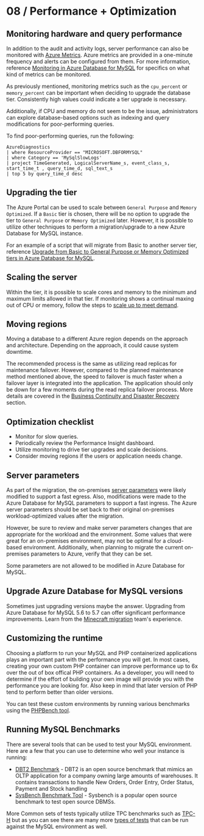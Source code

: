 # 08 / Performance + Optimization

## Monitoring hardware and query performance

In addition to the audit and activity logs, server performance can also be monitored with [Azure Metrics](https://docs.microsoft.com/azure/azure-monitor/platform/data-platform-metrics). Azure metrics are provided in a one-minute frequency and alerts can be configured from them. For more information, reference [Monitoring in Azure Database for MySQL](https://docs.microsoft.com/azure/mysql/concepts-monitoring) for specifics on what kind of metrics can be monitored.

As previously mentioned, monitoring metrics such as the `cpu_percent` or `memory_percent` can be important when deciding to upgrade the database tier. Consistently high values could indicate a tier upgrade is necessary.

Additionally, if CPU and memory do not seem to be the issue, administrators can explore database-based options such as indexing and query modifications for poor-performing queries.

To find poor-performing queries, run the following:

```kql
AzureDiagnostics
| where ResourceProvider == "MICROSOFT.DBFORMYSQL"
| where Category == 'MySqlSlowLogs'
| project TimeGenerated, LogicalServerName_s, event_class_s, start_time_t , query_time_d, sql_text_s
| top 5 by query_time_d desc
```

## Upgrading the tier

The Azure Portal can be used to scale between `General Purpose` and `Memory Optimized`. If a `Basic` tier is chosen, there will be no option to upgrade the tier to `General Purpose` or `Memory Optimized` later. However, it is possible to utilize other techniques to perform a migration/upgrade to a new Azure Database for MySQL instance.

For an example of a script that will migrate from Basic to another server tier, reference [Upgrade from Basic to General Purpose or Memory Optimized tiers in Azure Database for MySQL](https://techcommunity.microsoft.com/t5/azure-database-for-mysql/upgrade-from-basic-to-general-purpose-or-memory-optimized-tiers/ba-p/830404).

## Scaling the server

Within the tier, it is possible to scale cores and memory to the minimum and maximum limits allowed in that tier. If monitoring shows a continual maxing out of CPU or memory, follow the steps to [scale up to meet demand](https://techcommunity.microsoft.com/t5/azure-database-for-mysql/upgrade-from-basic-to-general-purpose-or-memory-optimized-tiers/ba-p/830404).

## Moving regions

Moving a database to a different Azure region depends on the approach and architecture.  Depending on the approach, it could cause system downtime.

The recommended process is the same as utilizing read replicas for maintenance failover. However, compared to the planned maintenance method mentioned above, the speed to failover is much faster when a failover layer is integrated into the application. The application should only be down for a few moments during the read replica failover process. More details are covered in the [Business Continuity and Disaster Recovery](03_BCDR.md) section.

## Optimization checklist

- Monitor for slow queries.
- Periodically review the Performance Insight dashboard.
- Utilize monitoring to drive tier upgrades and scale decisions.
- Consider moving regions if the users or application needs change.

## Server parameters

As part of the migration, the on-premises [server parameters](https://docs.microsoft.com/azure/mysql/concepts-server-parameters) were likely modified to support a fast egress. Also, modifications were made to the Azure Database for MySQL parameters to support a fast ingress. The Azure server parameters should be set back to their original on-premises workload-optimized values after the migration.

However, be sure to review and make server parameters changes that are appropriate for the workload and the environment. Some values that were great for an on-premises environment, may not be optimal for a cloud-based environment. Additionally, when planning to migrate the current on-premises parameters to Azure, verify that they can be set.  

Some parameters are not allowed to be modified in Azure Database for MySQL.

## Upgrade Azure Database for MySQL versions

Sometimes just upgrading versions maybe the answer.  Upgrading from Azure Database for MySQL 5.6 to 5.7 can offer significant performance improvements. Learn from the [Minecraft migration](https://developer.microsoft.com/games/blog/how-minecraft-realms-moved-its-databases-from-aws-to-azure/) team's experience.

## Customizing the runtime

Choosing a platform to run your MySQL and PHP containerized applications plays an important part with the performance you will get.  In most cases, creating your own custom PHP container can improve performance up to 6x over the out of box offical PHP containers.  As a developer, you will need to determine if the effort of building your own image will provide you with the performance you are looking for.  Also keep in mind that later version of PHP tend to perform better than older versions.

You can test these custom environments by running various benchmarks using the [PHPBench tool](https://github.com/phpbench/phpbench).

## Running MySQL Benchmarks

There are several tools that can be used to test your MySQL environment. Here are a few that you can use to determine who well your instance is running:

- [DBT2 Benchmark](https://downloads.mysql.com/source/dbt2-0.37.50.16.tar.gz) - DBT2 is an open source benchmark that mimics an OLTP application for a company owning large amounts of warehouses. It contains transactions to handle New Orders, Order Entry, Order Status, Payment and Stock handling
- [SysBench Benchmark Tool](https://downloads.mysql.com/source/sysbench-0.4.12.16.tar.gz) - Sysbench is a popular open source benchmark to test open source DBMSs.

More Common sets of tests typically utilize TPC benchmarks such as [TPC-H](https://www.tpc.org/tpch/) but as you can see there are many more [types of tests](https://www.tpc.org/information/benchmarks5.asp) that can be run against the MySQL environment as well.
